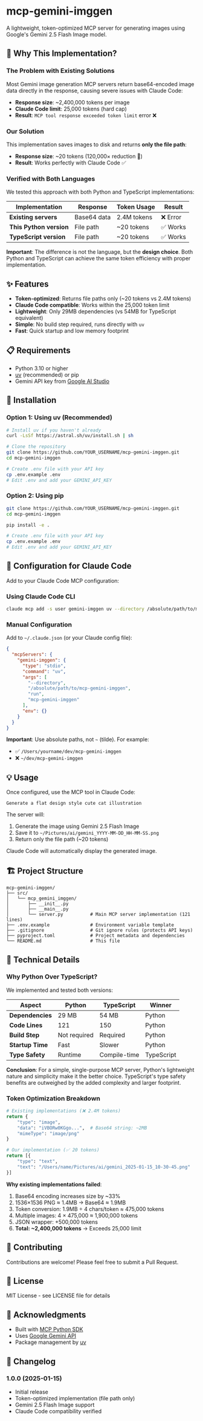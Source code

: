 # mcp-gemini-imggen

A lightweight, token-optimized MCP server for generating images using Google's Gemini 2.5 Flash Image model.

## 🎯 Why This Implementation?

### The Problem with Existing Solutions

Most Gemini image generation MCP servers return base64-encoded image data directly in the response, causing severe issues with Claude Code:

- **Response size**: ~2,400,000 tokens per image
- **Claude Code limit**: 25,000 tokens (hard cap)
- **Result**: `MCP tool response exceeded token limit` error ❌

### Our Solution

This implementation saves images to disk and returns **only the file path**:

- **Response size**: ~20 tokens (120,000× reduction 🚀)
- **Result**: Works perfectly with Claude Code ✅

### Verified with Both Languages

We tested this approach with both Python and TypeScript implementations:

| Implementation | Response | Token Usage | Result |
|----------------|----------|-------------|--------|
| **Existing servers** | Base64 data | 2.4M tokens | ❌ Error |
| **This Python version** | File path | ~20 tokens | ✅ Works |
| **TypeScript version** | File path | ~20 tokens | ✅ Works |

**Important**: The difference is not the language, but the **design choice**. Both Python and TypeScript can achieve the same token efficiency with proper implementation.

## ✨ Features

- **Token-optimized**: Returns file paths only (~20 tokens vs 2.4M tokens)
- **Claude Code compatible**: Works within the 25,000 token limit
- **Lightweight**: Only 29MB dependencies (vs 54MB for TypeScript equivalent)
- **Simple**: No build step required, runs directly with `uv`
- **Fast**: Quick startup and low memory footprint

## 📋 Requirements

- Python 3.10 or higher
- [uv](https://github.com/astral-sh/uv) (recommended) or pip
- Gemini API key from [Google AI Studio](https://aistudio.google.com/apikey)

## 🚀 Installation

### Option 1: Using uv (Recommended)

```bash
# Install uv if you haven't already
curl -LsSf https://astral.sh/uv/install.sh | sh

# Clone the repository
git clone https://github.com/YOUR_USERNAME/mcp-gemini-imggen.git
cd mcp-gemini-imggen

# Create .env file with your API key
cp .env.example .env
# Edit .env and add your GEMINI_API_KEY
```

### Option 2: Using pip

```bash
git clone https://github.com/YOUR_USERNAME/mcp-gemini-imggen.git
cd mcp-gemini-imggen

pip install -e .

# Create .env file with your API key
cp .env.example .env
# Edit .env and add your GEMINI_API_KEY
```

## 🔧 Configuration for Claude Code

Add to your Claude Code MCP configuration:

### Using Claude Code CLI

```bash
claude mcp add -s user gemini-imggen uv --directory /absolute/path/to/mcp-gemini-imggen run mcp-gemini-imggen
```

### Manual Configuration

Add to `~/.claude.json` (or your Claude config file):

```json
{
  "mcpServers": {
    "gemini-imggen": {
      "type": "stdio",
      "command": "uv",
      "args": [
        "--directory",
        "/absolute/path/to/mcp-gemini-imggen",
        "run",
        "mcp-gemini-imggen"
      ],
      "env": {}
    }
  }
}
```

**Important**: Use absolute paths, not `~` (tilde). For example:
- ✅ `/Users/yourname/dev/mcp-gemini-imggen`
- ❌ `~/dev/mcp-gemini-imggen`

## 💡 Usage

Once configured, use the MCP tool in Claude Code:

```
Generate a flat design style cute cat illustration
```

The server will:
1. Generate the image using Gemini 2.5 Flash Image
2. Save it to `~/Pictures/ai/gemini_YYYY-MM-DD_HH-MM-SS.png`
3. Return only the file path (~20 tokens)

Claude Code will automatically display the generated image.

## 🏗️ Project Structure

```
mcp-gemini-imggen/
├── src/
│   └── mcp_gemini_imggen/
│       ├── __init__.py
│       ├── __main__.py
│       └── server.py          # Main MCP server implementation (121 lines)
├── .env.example               # Environment variable template
├── .gitignore                 # Git ignore rules (protects API keys)
├── pyproject.toml             # Project metadata and dependencies
└── README.md                  # This file
```

## 🔬 Technical Details

### Why Python Over TypeScript?

We implemented and tested both versions:

| Aspect | Python | TypeScript | Winner |
|--------|--------|------------|--------|
| **Dependencies** | 29 MB | 54 MB | Python |
| **Code Lines** | 121 | 150 | Python |
| **Build Step** | Not required | Required | Python |
| **Startup Time** | Fast | Slower | Python |
| **Type Safety** | Runtime | Compile-time | TypeScript |

**Conclusion**: For a simple, single-purpose MCP server, Python's lightweight nature and simplicity make it the better choice. TypeScript's type safety benefits are outweighed by the added complexity and larger footprint.

### Token Optimization Breakdown

```python
# Existing implementations (❌ 2.4M tokens)
return {
    "type": "image",
    "data": "iVBORw0KGgo...",  # Base64 string: ~2MB
    "mimeType": "image/png"
}

# Our implementation (✅ 20 tokens)
return [{
    "type": "text",
    "text": "/Users/name/Pictures/ai/gemini_2025-01-15_10-30-45.png"
}]
```

**Why existing implementations failed**:
1. Base64 encoding increases size by ~33%
2. 1536×1536 PNG ≈ 1.4MB → Base64 ≈ 1.9MB
3. Token conversion: 1.9MB ÷ 4 chars/token ≈ 475,000 tokens
4. Multiple images: 4 × 475,000 ≈ 1,900,000 tokens
5. JSON wrapper: +500,000 tokens
6. **Total: ~2,400,000 tokens** → Exceeds 25,000 limit

## 🤝 Contributing

Contributions are welcome! Please feel free to submit a Pull Request.

## 📄 License

MIT License - see LICENSE file for details

## 🙏 Acknowledgments

- Built with [MCP Python SDK](https://github.com/modelcontextprotocol/python-sdk)
- Uses [Google Gemini API](https://ai.google.dev/)
- Package management by [uv](https://github.com/astral-sh/uv)

## 📝 Changelog

### 1.0.0 (2025-01-15)
- Initial release
- Token-optimized implementation (file path only)
- Gemini 2.5 Flash Image support
- Claude Code compatibility verified
